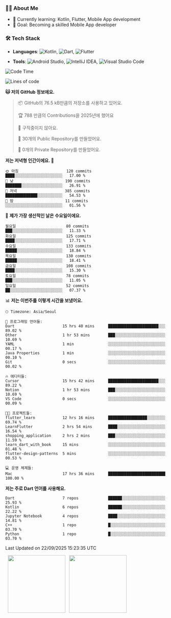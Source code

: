 ### 👨‍💻 About Me
- 🌱 Currently learning: Kotlin, Flutter, Mobile App development
- 🎯 Goal: Becoming a skilled Mobile App developer

### 🛠 Tech Stack
- **Languages**: ![Kotlin](https://img.shields.io/badge/Kotlin-0095D5?style=flat-square&logo=kotlin&logoColor=white), ![Dart](https://img.shields.io/badge/Dart-0175C2?style=flat-square&logo=dart&logoColor=white), ![Flutter](https://img.shields.io/badge/Flutter-02569B?style=flat-square&logo=flutter&logoColor=white)

- **Tools**:
![Android Studio](https://img.shields.io/badge/Android%20Studio-3DDC84?style=flat-square&logo=android-studio&logoColor=white), 
![IntelliJ IDEA](https://img.shields.io/badge/IntelliJ%20IDEA-000000?style=flat-square&logo=intellij-idea&logoColor=white), 
![Visual Studio Code](https://img.shields.io/badge/VS%20Code-007ACC?style=flat-square&logo=visual-studio-code&logoColor=white)

<!--START_SECTION:waka-->
![Code Time](http://img.shields.io/badge/Code%20Time-287%20hrs%2045%20mins-blue)

![Lines of code](https://img.shields.io/badge/%EC%A0%80%EB%8A%94%20%EC%97%AC%ED%83%9C%EA%B9%8C%EC%A7%80%20-460.6%20thousand%20%EC%A4%84%EC%9D%98%20%EC%BD%94%EB%93%9C%EB%A5%BC%20%EC%9E%91%EC%84%B1%ED%96%88%EC%96%B4%EC%9A%94.-blue)

**🐱 저의 GitHub 정보에요.** 

> 📦 GitHub의 76.5 kB만큼의 저장소를 사용하고 있어요. 
 > 
> 🏆 788 만큼의 Contributions을 2025년에 했어요
 > 
> 🚫 구직중이지 않아요.
 > 
> 📜 30개의 Public Repository를 만들었어요. 
 > 
> 🔑 0개의 Private Repository를 만들었어요. 
 > 
**저는 저녁형 인간이에요. 🦉** 

```text
🌞 아침                     120 commits         ████░░░░░░░░░░░░░░░░░░░░░   17.00 % 
🌆 낮　                     190 commits         ███████░░░░░░░░░░░░░░░░░░   26.91 % 
🌃 저녁                     385 commits         ██████████████░░░░░░░░░░░   54.53 % 
🌙 밤　                     11 commits          ░░░░░░░░░░░░░░░░░░░░░░░░░   01.56 % 
```
📅 **제가 가장 생산적인 날은 수요일이에요.** 

```text
월요일                      80 commits          ███░░░░░░░░░░░░░░░░░░░░░░   11.33 % 
화요일                      125 commits         ████░░░░░░░░░░░░░░░░░░░░░   17.71 % 
수요일                      133 commits         █████░░░░░░░░░░░░░░░░░░░░   18.84 % 
목요일                      130 commits         █████░░░░░░░░░░░░░░░░░░░░   18.41 % 
금요일                      108 commits         ████░░░░░░░░░░░░░░░░░░░░░   15.30 % 
토요일                      78 commits          ███░░░░░░░░░░░░░░░░░░░░░░   11.05 % 
일요일                      52 commits          ██░░░░░░░░░░░░░░░░░░░░░░░   07.37 % 
```


📊 **저는 이번주를 이렇게 시간을 보냈어요.** 

```text
🕑︎ Timezone: Asia/Seoul

💬 프로그래밍 언어들: 
Dart                     15 hrs 40 mins      ██████████████████████░░░   89.02 % 
Other                    1 hr 53 mins        ███░░░░░░░░░░░░░░░░░░░░░░   10.69 % 
YAML                     1 min               ░░░░░░░░░░░░░░░░░░░░░░░░░   00.17 % 
Java Properties          1 min               ░░░░░░░░░░░░░░░░░░░░░░░░░   00.10 % 
Git                      0 secs              ░░░░░░░░░░░░░░░░░░░░░░░░░   00.02 % 

🔥 에디터들: 
Cursor                   15 hrs 42 mins      ██████████████████████░░░   89.22 % 
Notion                   1 hr 53 mins        ███░░░░░░░░░░░░░░░░░░░░░░   10.69 % 
VS Code                  0 secs              ░░░░░░░░░░░░░░░░░░░░░░░░░   00.09 % 

🐱‍💻 프로젝트들: 
flutter_learn            12 hrs 16 mins      █████████████████░░░░░░░░   69.74 % 
LearnFlutter             2 hrs 54 mins       ████░░░░░░░░░░░░░░░░░░░░░   16.54 % 
shopping_application     2 hrs 2 mins        ███░░░░░░░░░░░░░░░░░░░░░░   11.59 % 
learn_dart_with_book     15 mins             ░░░░░░░░░░░░░░░░░░░░░░░░░   01.48 % 
flutter-design-patterns  5 mins              ░░░░░░░░░░░░░░░░░░░░░░░░░   00.53 % 

💻 운영 체제들: 
Mac                      17 hrs 36 mins      █████████████████████████   100.00 % 
```

**저는 주로 Dart 언어를 사용해요.** 

```text
Dart                     7 repos             ██████░░░░░░░░░░░░░░░░░░░   25.93 % 
Kotlin                   6 repos             ██████░░░░░░░░░░░░░░░░░░░   22.22 % 
Jupyter Notebook         4 repos             ████░░░░░░░░░░░░░░░░░░░░░   14.81 % 
C++                      1 repo              █░░░░░░░░░░░░░░░░░░░░░░░░   03.70 % 
Python                   1 repo              █░░░░░░░░░░░░░░░░░░░░░░░░   03.70 % 
```




 Last Updated on 22/09/2025 15:23:35 UTC
<!--END_SECTION:waka-->

<p>
  <img height="180em" src="https://github-readme-stats.vercel.app/api?username=JongHyun070105&show_icons=true&include_all_commits=true&bg_color=0d1117&title_color=ffffff&text_color=c9d1d9&icon_color=79ff97">
  <img height="180em" src="https://github-readme-stats.vercel.app/api/top-langs/?username=JongHyun070105&layout=compact&langs_count=4&bg_color=0d1117&title_color=ffffff&text_color=c9d1d9&hide=php,jupyter%20notebook&hide_repo=EcoStep,mimir,git-session">
</p>
